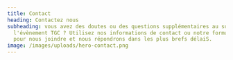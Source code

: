 ```yaml
---
title: Contact
heading: Contactez nous
subheading: vous avez des doutes ou des questions supplémentaires au sujet de
  l'évènement TGC ? Utilisez nos informations de contact ou notre formulaire
  pour nous joindre et nous répondrons dans les plus brefs délaiS.
image: /images/uploads/hero-contact.png
---
```

